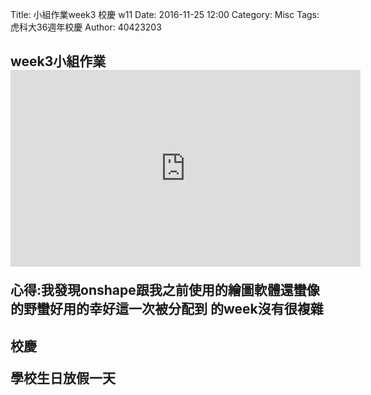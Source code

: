 Title: 小組作業week3 校慶 w11
Date: 2016-11-25 12:00
Category: Misc
Tags: 虎科大36週年校慶
Author: 40423203

<!-- PELICAN_END_SUMMARY -->

<h2>week3小組作業</2>

<iframe width="560" height="315" src="https://www.youtube.com/embed/OZvTOms82ns" frameborder="0" allowfullscreen></iframe>

心得:我發現onshape跟我之前使用的繪圖軟體還蠻像的野蠻好用的幸好這一次被分配到
的week沒有很複雜


<h2>校慶</2>

學校生日放假一天
